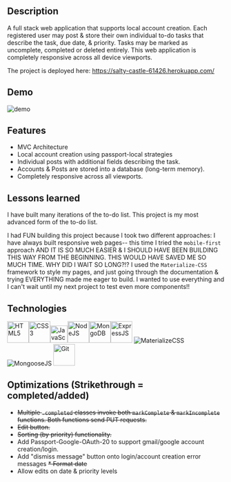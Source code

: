 ## Description
A full stack web application that supports local account creation. Each registered user may post & store their own individual to-do tasks that describe the task, due date, & priority. Tasks may be marked as uncomplete, completed or deleted entirely. This web application is completely responsive across all device viewports.

The project is deployed here: https://salty-castle-61426.herokuapp.com/

## Demo
![demo](todomvcauthdemo.gif)

## Features
* MVC Architecture
* Local account creation using passport-local strategies
* Individual posts with additional fields describing the task.
* Accounts & Posts are stored into a database (long-term memory).
* Completely responsive across all viewports.

## Lessons learned
I have built many iterations of the to-do list. This project is my most advanced form of the to-do list.

I had FUN building this project because I took two different approaches:
I have always built responsive web pages-- this time I tried the `mobile-first` approach AND IT IS SO MUCH EASIER & I SHOULD HAVE BEEN BUILDING THIS WAY FROM THE BEGINNING. THIS WOULD HAVE SAVED ME SO MUCH TIME. WHY DID I WAIT SO LONG?!?
I used the `Materialize-CSS` framework to style my pages, and just going through the documentation & trying EVERYTHING made me eager to build. I wanted to use everything and I can't wait until my next project to test even more components!!

## Technologies
<img src="https://profilinator.rishav.dev/skills-assets/html5-original-wordmark.svg" alt="HTML5" height="50" /><img src="https://profilinator.rishav.dev/skills-assets/css3-original-wordmark.svg" alt="CSS3" height="50" /><img src="https://profilinator.rishav.dev/skills-assets/javascript-original.svg" alt="JavaScript" height="40" /><img src="https://profilinator.rishav.dev/skills-assets/nodejs-original-wordmark.svg" alt="NodeJS" height="50" /><img src="https://profilinator.rishav.dev/skills-assets/mongodb-original-wordmark.svg" alt="MongoDB" height="50" /><img src="https://profilinator.rishav.dev/skills-assets/express-original-wordmark.svg" alt="ExpressJS" height="50" />
<img src="https://img.shields.io/badge/Materialize--CSS-ee6e73?style=for-the-badge&logoColor=white" alt="MaterializeCSS"/>
<img src="https://img.shields.io/badge/Mongoose.js-8A0403?style=for-the-badge&logoColor=white" alt="MongooseJS"/>
<img src="https://profilinator.rishav.dev/skills-assets/git-scm-icon.svg" alt="Git" height="50" />

## Optimizations (Strikethrough = completed/added)
* ~~Multiple `.completed` classes invoke both `markComplete` & `markIncomplete` functions. Both functions send PUT requests.~~
* ~~Edit button.~~
* ~~Sorting (by priority) functionality.~~
* Add Passport-Google-OAuth-20 to support gmail/google account creation/login.
* Add "dismiss message" button onto login/account creation error messages
~~* Format date~~
* Allow edits on date & priority levels